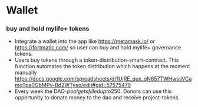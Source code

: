 # Wallet
### buy and hold mylife+ tokens
- Integrate a wallet into the app like https://metamask.io/ or https://fortmatic.com/ so user can buy and hold mylife+ governance tokens.
- Users buy tokens through a token-distribution-smart-contract. This function automates the token distribution which happens at the moment manually https://docs.google.com/spreadsheets/d/1UjRE_qux_gN657TWHwssVCamqTpa0GbMPv-Bd2WTyso/edit#gid=57575479
- Every week the DAO-$pool gets filled up to 250$. Donors can use this oppertunity to donate money to the dao and receive project-tokens. 

